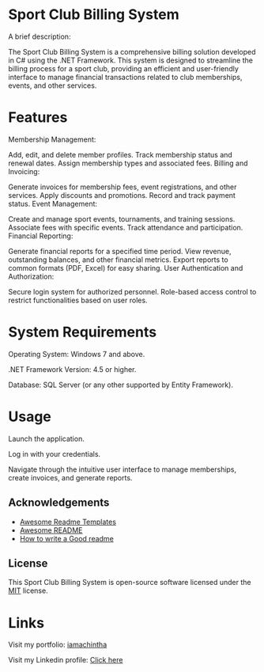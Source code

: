 
# Sport Club Billing System

A brief description:

The Sport Club Billing System is a comprehensive billing solution developed in C# using the .NET Framework. This system is designed to streamline the billing process for a sport club, providing an efficient and user-friendly interface to manage financial transactions related to club memberships, events, and other services.


# Features

Membership Management:

Add, edit, and delete member profiles.
Track membership status and renewal dates.
Assign membership types and associated fees.
Billing and Invoicing:

Generate invoices for membership fees, event registrations, and other services.
Apply discounts and promotions.
Record and track payment status.
Event Management:

Create and manage sport events, tournaments, and training sessions.
Associate fees with specific events.
Track attendance and participation.
Financial Reporting:

Generate financial reports for a specified time period.
View revenue, outstanding balances, and other financial metrics.
Export reports to common formats (PDF, Excel) for easy sharing.
User Authentication and Authorization:

Secure login system for authorized personnel.
Role-based access control to restrict functionalities based on user roles.


# System Requirements
Operating System: Windows 7 and above.

.NET Framework Version: 4.5 or higher.

Database: SQL Server (or any other supported by Entity Framework).


# Usage

Launch the application.

Log in with your credentials.

Navigate through the intuitive user interface to manage memberships, create invoices, and generate reports.

## Acknowledgements

 - [Awesome Readme Templates](https://awesomeopensource.com/project/elangosundar/awesome-README-templates)
 - [Awesome README](https://github.com/matiassingers/awesome-readme)
 - [How to write a Good readme](https://bulldogjob.com/news/449-how-to-write-a-good-readme-for-your-github-project)


## License
This Sport Club Billing System is open-source software licensed under the 
[MIT](https://choosealicense.com/licenses/mit/) license.

# Links
Visit my portfolio: [iamachintha](http://iamachintha.site)

Visit my Linkedin profile: [Click here](https://www.linkedin.com/in/achintha-prasanna-b9a463268/)


